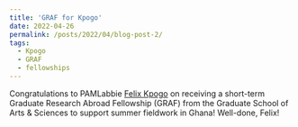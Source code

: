 ```yaml
---
title: 'GRAF for Kpogo'
date: 2022-04-26
permalink: /posts/2022/04/blog-post-2/
tags:
  - Kpogo
  - GRAF
  - fellowships
---
```


Congratulations to PAMLabbie <a href="https://www.felixkpogo.com/" target="_blank">Felix Kpogo</a> on receiving a short-term Graduate Research Abroad Fellowship (GRAF) from the Graduate School of Arts &amp; Sciences to support summer fieldwork in Ghana! Well-done, Felix!

